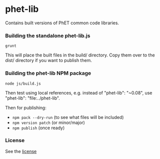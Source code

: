phet-lib
=======

Contains built versions of PhET common code libraries.

### Building the standalone phet-lib.js

`grunt`

This will place the built files in the build/ directory. Copy them over to the dist/ directory if you want to publish them.

### Building the phet-lib NPM package

`node js/build.js`

Then test using local references, e.g. instead of "phet-lib": "~0.08", use "phet-lib": "file:../phet-lib".

Then for publishing:

- `npm pack --dry-run` (to see what files will be included)
- `npm version patch` (or minor/major)
- `npm publish` (once ready)

### License

See the [license](LICENSE)